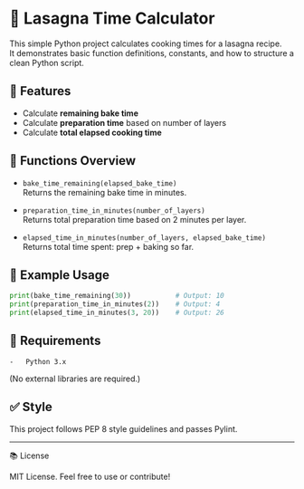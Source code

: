 # 🍝 Lasagna Time Calculator

This simple Python project calculates cooking times for a lasagna recipe.  
It demonstrates basic function definitions, constants, and how to structure a clean Python script.

## 🧠 Features

- Calculate **remaining bake time**
- Calculate **preparation time** based on number of layers
- Calculate **total elapsed cooking time**

## 📄 Functions Overview

- `bake_time_remaining(elapsed_bake_time)`  
  Returns the remaining bake time in minutes.

- `preparation_time_in_minutes(number_of_layers)`  
  Returns total preparation time based on 2 minutes per layer.

- `elapsed_time_in_minutes(number_of_layers, elapsed_bake_time)`  
  Returns total time spent: prep + baking so far.

## 🧪 Example Usage

```python
print(bake_time_remaining(30))           # Output: 10
print(preparation_time_in_minutes(2))    # Output: 4
print(elapsed_time_in_minutes(3, 20))    # Output: 26
```

## 🧰 Requirements
	-	Python 3.x
(No external libraries are required.)

## ✅ Style

This project follows PEP 8 style guidelines and passes Pylint.

---

📚 License

MIT License. Feel free to use or contribute!
